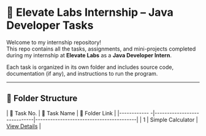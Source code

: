 # 🌟 Elevate Labs Internship – Java Developer Tasks

Welcome to my internship repository!  
This repo contains all the tasks, assignments, and mini-projects completed during my internship at **Elevate Labs** as a **Java Developer Intern**.

Each task is organized in its own folder and includes source code, documentation (if any), and instructions to run the program.

---

## 📁 Folder Structure

| 🔢 Task No. | 📌 Task Name                | 📂 Folder Link                         |
|------------ -|-----------------------------|-----------------------------------------|
| 1            | Simple Calculator           |   [View Details](SimpleCalculator)      |
